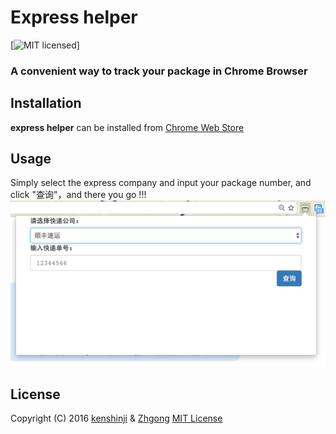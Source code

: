 # Express helper

[![MIT licensed](https://img.shields.io/badge/license-MIT-blue.svg)]

### A convenient way to track your package in Chrome Browser

## Installation

**express helper** can be installed from [Chrome Web Store](https://chrome.google.com/webstore/detail/express-helper/mlikhhcddekiepmagohoklonboibillj)

## Usage

Simply select the express company and input your package number, and click "查询"，and there you go !!!
![](img/express_helper.png)

## License

Copyright (C) 2016 [kenshinji](https://github.com/kenshinji) & [Zhgong](https://github.com/Zhgong) [MIT License](./LICENSE.txt)
